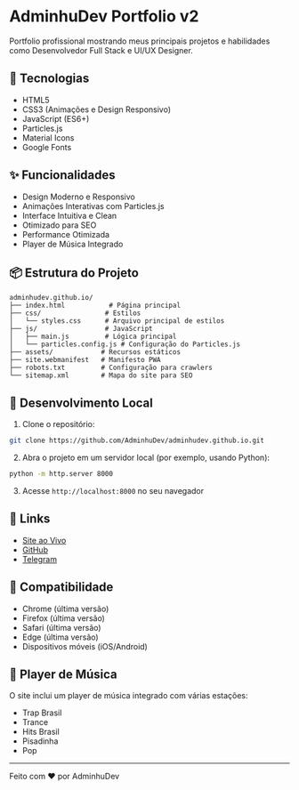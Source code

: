 # AdminhuDev Portfolio v2

Portfolio profissional mostrando meus principais projetos e habilidades como Desenvolvedor Full Stack e UI/UX Designer.

## 🚀 Tecnologias

- HTML5
- CSS3 (Animações e Design Responsivo)
- JavaScript (ES6+)
- Particles.js
- Material Icons
- Google Fonts

## ✨ Funcionalidades

- Design Moderno e Responsivo
- Animações Interativas com Particles.js
- Interface Intuitiva e Clean
- Otimizado para SEO
- Performance Otimizada
- Player de Música Integrado

## 📦 Estrutura do Projeto

```
adminhudev.github.io/
├── index.html           # Página principal
├── css/                # Estilos
│   └── styles.css      # Arquivo principal de estilos
├── js/                 # JavaScript
│   ├── main.js         # Lógica principal
│   └── particles.config.js # Configuração do Particles.js
├── assets/            # Recursos estáticos
├── site.webmanifest   # Manifesto PWA
├── robots.txt         # Configuração para crawlers
└── sitemap.xml        # Mapa do site para SEO
```

## 🔧 Desenvolvimento Local

1. Clone o repositório:
```bash
git clone https://github.com/AdminhuDev/adminhudev.github.io.git
```

2. Abra o projeto em um servidor local (por exemplo, usando Python):
```bash
python -m http.server 8000
```

3. Acesse `http://localhost:8000` no seu navegador

## 🔗 Links

- [Site ao Vivo](https://adminhudev.github.io)
- [GitHub](https://github.com/AdminhuDev)
- [Telegram](https://t.me/Analista_Adminhu)

## 📱 Compatibilidade

- Chrome (última versão)
- Firefox (última versão)
- Safari (última versão)
- Edge (última versão)
- Dispositivos móveis (iOS/Android)

## 🎵 Player de Música

O site inclui um player de música integrado com várias estações:
- Trap Brasil
- Trance
- Hits Brasil
- Pisadinha
- Pop

---

Feito com ❤️ por AdminhuDev 